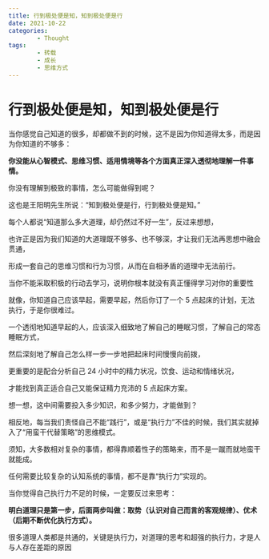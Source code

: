 ```yaml
---
title: 行到极处便是知，知到极处便是行
date: 2021-10-22
categories:
        - Thought
tags:
        - 转载
        - 成长
        - 思维方式
---
```


# 行到极处便是知，知到极处便是行

当你感觉自己知道的很多，却都做不到的时候，这不是因为你知道得太多，而是因为你知道的不够多：

**你没能从心智模式、思维习惯、适用情境等各个方面真正深入透彻地理解一件事情。**

你没有理解到极致的事情，怎么可能做得到呢？

这也是王阳明先生所说：“知到极处便是行，行到极处便是知。”

每个人都说“知道那么多大道理，却仍然过不好一生”，反过来想想，

也许正是因为我们知道的大道理既不够多、也不够深，才让我们无法再思想中融会贯通，

形成一套自己的思维习惯和行为习惯，从而在自相矛盾的道理中无法前行。

当你不能采取积极的行动去学习，说明你根本就没有真正懂得学习对你的重要性

就像，你知道自己应该早起，需要早起，然后你订了一个 5 点起床的计划，无法执行，于是你很难过。

一个透彻地知道早起的人，应该深入细致地了解自己的睡眠习惯，了解自己的常态睡眠方式，

然后深刻地了解自己怎么样一步一步地把起床时间慢慢向前拨，

更重要的是配合分析自己 24 小时中的精力状况，饮食、运动和情绪状况，

才能找到真正适合自己又能保证精力充沛的 5 点起床方案。

想一想，这中间需要投入多少知识，和多少努力，才能做到？

相反地，每当我们责怪自己不能“践行”，或是“执行力”不佳的时候，我们其实就掉入了“用蛮干代替策略”的思维模式。

须知，大多数相对复杂的事情，都得靠顺着性子的策略来，而不是一蹴而就地蛮干就能成。

任何需要比较复杂的认知系统的事情，都不是靠“执行力”实现的。

当你觉得自己执行力不足的时候，一定要反过来思考：

**明白道理只是第一步，后面两步叫做：取势（认识对自己而言的客观规律）、优术（后期不断优化执行方式）。**

很多道理人类都是共通的，关键是执行力，对道理的思考和超强的执行力，才是人与人存在差距的原因
